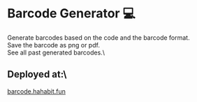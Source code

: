 # Barcode Generator :computer:

Generate barcodes based on the code and the barcode format.\
Save the barcode as png or pdf.\
See all past generated barcodes.\

## Deployed at:\
[barcode.hahabit.fun](http://barcode.hahabit.fun/)

<!---
- git status (get status of changes)
- git pull (pull changes from main and merges them)
- git fetch (pull changes from mainwithout meging them)
- git clone repository-url (clones the repository to current folder on local machien)
- git add file  (adds file tobe commited)
- git commit -m"message" (stages changes to local repository)
- git push (uploads the changes to github)
- git log (display commit history)

Todo:
- print
-->
